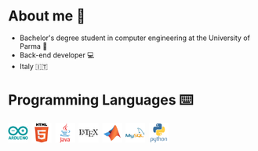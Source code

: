 # About me  👋

* Bachelor's degree student in computer engineering at the University of Parma  🏫
* Back-end developer  💻
* Italy  🇮🇹

# Programming Languages  ⌨️

<div >
  <img src = "https://github.com/devicons/devicon/blob/master/icons/arduino/arduino-original-wordmark.svg" title = "Arduino" alt = "Arduino" width="40" heigth="40"/>&nbsp;
  <img src = "https://github.com/devicons/devicon/blob/master/icons/html5/html5-original-wordmark.svg" title = "HTML5" alt = "HTML5" width="40" heigth="40"/>&nbsp;
  <img src = "https://github.com/devicons/devicon/blob/master/icons/java/java-original-wordmark.svg" title = "Java" alt = "Java" width="40" heigth="40"/>&nbsp;
  <img src = "https://github.com/devicons/devicon/blob/master/icons/latex/latex-original.svg" title = "Latex" alt = "Latex" width="40" heigth="40"/>&nbsp;
  <img src = "https://github.com/devicons/devicon/blob/master/icons/matlab/matlab-original.svg" title = "Matlab" alt = "Matlab" width="40" heigth="40"/>&nbsp;
  <img src = "https://github.com/devicons/devicon/blob/master/icons/mysql/mysql-original-wordmark.svg" title = "MySQL" alt = "MySQL" width="40" heigth="40"/>&nbsp;
  <img src = "https://github.com/devicons/devicon/blob/master/icons/python/python-original-wordmark.svg" title = "Python" alt = "Python" width="40" heigth="40"/>&nbsp;
</div>




<!--
**MatteoFranchini01/MatteoFranchini01** is a ✨ _special_ ✨ repository because its `README.md` (this file) appears on your GitHub profile.

Here are some ideas to get you started:

- 🔭 I’m currently working on ...
- 🌱 I’m currently learning ...
- 👯 I’m looking to collaborate on ...
- 🤔 I’m looking for help with ...
- 💬 Ask me about ...
- 📫 How to reach me: ...
- 😄 Pronouns: ...
- ⚡ Fun fact: ...
-->
